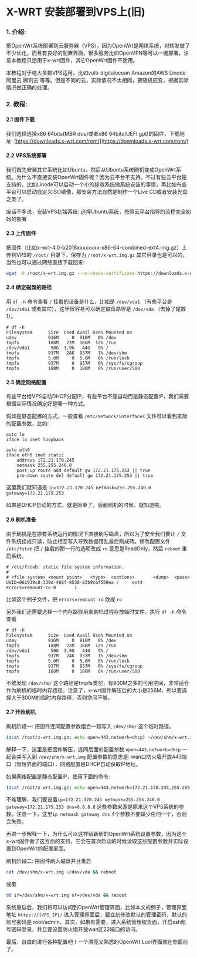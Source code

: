# X-WRT 安装部署到VPS上(旧)

### 1. 介绍:

把OpenWrt系统部署到云服务器（VPS），因为OpenWrt是网络系统，对转发做了不少优化，而且有良好的配置界面，很多服务比如OpenVPN等可以一键部署。注意本教程只适用于x-wrt固件，其它OpenWrt固件不适用。

本教程对于绝大多数VPS适用，比如vultr digitalocean Amazon的AWS Linode 阿里云 腾讯云 等等。但是不同的云，实际情况不太相同，要随机应变，根据实际情况做正确的处理。

### 2. 教程:

#### 2.1 固件下载
我们选择选择x86 64bits(MBR dos)或者x86 64bits(UEFI gpt)的固件，下载地址:
[https://downloads.x-wrt.com/rom/](https://downloads.x-wrt.com/rom/)

#### 2.2 VPS系统部署
我们首先安装其它系统比如Ubuntu，然后从Ubuntu系统刷机变成OpenWrt系统。为什么不直接安装OpenWrt固件呢？因为云平台不支持。不过有些云平台是支持的，比如Linode可以启动一个小的拯救系统做系统安装的事情，再比如有些平台可以启动自定义ISO镜像，那安装方法自然是制作一个Live CD或者安装光盘之类了。

废话不多说，安装VPS初始系统: 选择Ubuntu系统，按照云平台指导的流程完全初始的部署

#### 2.3 上传固件
把固件（比如x-wrt-4.0-b2018xxxxxxxx-x86-64-combined-ext4.img.gz）上传到VPS的 `/root/` 目录下，保存为 `/root/x-wrt.img.gz` 其它目录也是可以的，当然也可以通过网络直接下载回来:
```sh
wget -O /root/x-wrt.img.gz --no-check-certificate https://downloads.x-wrt.com/rom/x-wrt-<XXXXXX>-x86-64-combined-ext4.img.gz
```

#### 2.4 确定磁盘的路径
用 `df -h` 命令查看 `/` 挂载的设备是什么，比如是 `/dev/vda1` （有些平台是 `/dev/sda1` 或者其它），这里很容易可以确定磁盘路径是 `/dev/vda` （去掉了尾数1）。
```
# df -h
Filesystem      Size  Used Avail Use% Mounted on
udev            916M     0  916M   0% /dev
tmpfs           188M   22M  166M  12% /run
/dev/vda1        50G  3.9G   44G   9% /
tmpfs           937M   24K  937M   1% /dev/shm
tmpfs           5.0M     0  5.0M   0% /run/lock
tmpfs           937M     0  937M   0% /sys/fs/cgroup
tmpfs           188M     0  188M   0% /run/user/500
```

#### 2.5 确定网络配置
有些平台给VPS自动DHCP分配IP，有些平台不是自动而是静态配置IP，我们需要根据实际情况确定好是哪一种方式。

假如是静态配置的方式，一般查看 `/etc/network/interfaces` 文件可以看到实际的配置参数，比如:
```
auto lo
iface lo inet loopback

auto eth0
iface eth0 inet static
    address 172.21.170.245
    netmask 255.255.240.0
    post-up route add default gw 172.21.175.253 || true
    pre-down route del default gw 172.21.175.253 || true
```
这里我们就知道是 `ip=172.21.170.245 netmask=255.255.240.0 gateway=172.21.175.253`

如果是DHCP自动的方式，就更简单了，后面刷机的时候，就知道啦。

#### 2.6 刷机准备
由于刷机是在原有系统运行的情况下直接刷写磁盘，所以为了安全我们要让 `/` 文件系统挂成只读，防止相互写入导致数据错乱最后刷成砖。修改配置文件 `/etc/fstab` 把 `/` 挂载的那一行的选项改成 `ro` 意思是ReadOnly，然后 `reboot` 重启系统。
```
# /etc/fstab: static file system information.
#
# <file system> <mount point>   <type>  <options>       <dump>  <pass>
UUID=061939c8-339d-488f-9538-83b9cbf559ea /     ext4    errors=remount-ro 0       1
```
比如这个例子文件，把 `errors=remount-ro` 改成 `ro`

另外我们还需要选择一个内存路径用来刷机过程存放临时文件，执行 `df -h` 命令查看
```
# df -h
Filesystem      Size  Used Avail Use% Mounted on
udev            916M     0  916M   0% /dev
tmpfs           188M   22M  166M  12% /run
/dev/vda1        50G  3.9G   44G   9% /
tmpfs           937M   24K  937M   1% /dev/shm
tmpfs           5.0M     0  5.0M   0% /run/lock
tmpfs           937M     0  937M   0% /sys/fs/cgroup
tmpfs           188M     0  188M   0% /run/user/500
```
不难发现 `/dev/shm/` 这个路径是tmpfs类型，有900M之多的可用空间，非常适合作为刷机的临时内存路径。注意了，x-wrt固件解压后的大小是256M，所以要选择大于300M的临时内存路径，否则空间不够。

#### 2.7 开始刷机
刷机阶段一: 把固件连同配置参数组合一起写入 `/dev/shm/` 这个临时路径。
```sh
(zcat /root/x-wrt.img.gz; echo open=443,network=dhcp) >/dev/shm/x-wrt.img
```
解释一下，这里是把固件解压，连同后面的配置参数 `open=443,network=dhcp` 一起合并写入到 `/dev/shm/x-wrt.img` 配置参数的意思是: wan口防火墙开放443端口（管理界面的端口），网络配置是DHCP自动获取IP地址。

如果网络配置是静态配置IP，使用下面的命令:
```sh
(zcat /root/x-wrt.img.gz; echo open=443,network=172.21.170.245,255.255.240.0,172.21.175.253,8.8.8.8) >/dev/shm/x-wrt.img
```
不难理解，我们要设置`ip=172.21.170.245 netmask=255.255.240.0 gateway=172.21.175.253 dns=8.8.8.8` 这些参数来源是原来这个VPS系统的参数。注意一下，这里`ip netmask gateway dns` 4个参数不要缺少任何一个，否则会失败。

再进一步解释一下，为什么可以这样给新刷的OpenWrt系统设置参数，因为这个x-wrt固件做了这方面的支持，它会在首次启动的时候读取这些配置参数并实际设置到OpenWrt的配置里面。

刷机阶段二: 把固件刷入磁盘并且重启
```sh
cat /dev/shm/x-wrt.img >/dev/vda && reboot
```
或者
```sh
dd if=/dev/shm/x-wrt.img of=/dev/vda && reboot
```
系统重启后，我们将可以访问到OpenWrt管理界面，比如本文的例子，管理界面地址 `https://[VPS_IP]/` 进入管理界面后，要立刻修改默认的管理密码，默认的账号密码是 root/admin，其次，如果有需要，进入系统管理权页面，开启ssh账号密码登录，并且要设置防火墙开放wan区22端口的访问。

最后，自由的进行各种配置吧！一个漂亮又熟悉的OpenWrt Luci界面就在你面前了。


